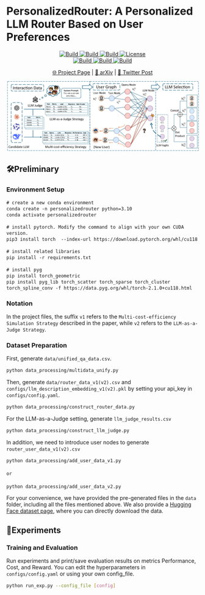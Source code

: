 # PersonalizedRouter: A Personalized LLM Router Based on User Preferences

<p align="center">
    <a href="https://ulab-uiuc.github.io/PersonalizedRouter/">
        <img alt="Build" src="https://img.shields.io/badge/Project-Page-blue">
    </a>
    <a href="#">
        <img alt="Build" src="https://img.shields.io/badge/arXiv--red?logo=arxiv">
    </a>
    <a href="">
        <img alt="Build" src="https://img.shields.io/badge/Twitter-black?logo=X">
    </a>
    <a href="https://github.com/ulab-uiuc/PersonalizedRouter/blob/master/LICENSE">
        <img alt="License" src="https://img.shields.io/badge/LICENSE-MIT-green">
    </a>
    <br>
    <a href="https://github.com/ulab-uiuc/PersonalizedRouter">
        <img alt="Build" src="https://img.shields.io/github/stars/ulab-uiuc/PersonalizedRouter">
    </a>
    <a href="https://github.com/ulab-uiuc/PersonalizedRouter">
        <img alt="Build" src="https://img.shields.io/github/forks/ulab-uiuc/PersonalizedRouter">
    </a>
    <a href="https://github.com/ulab-uiuc/PersonalizedRouter">
        <img alt="Build" src="https://img.shields.io/github/issues/ulab-uiuc/PersonalizedRouter">
    </a>
</p>

<p align="center">
    <a href="https://ulab-uiuc.github.io/PersonalizedRouter/">🌐 Project Page</a> |
    <a href="#">📜 arXiv</a> |
    <a href="#">📮 Twitter Post</a>
<p>

<!-- ![Method](./figures/model.png) -->

<div align="center">
  <img src="./figures/Overview.png" width="700" alt="GoR">
</div>




## 🛠️Preliminary


### Environment Setup

```shell
# create a new conda environment
conda create -n personalizedrouter python=3.10
conda activate personalizedrouter

# install pytorch. Modify the command to align with your own CUDA version.
pip3 install torch  --index-url https://download.pytorch.org/whl/cu118

# install related libraries
pip install -r requirements.txt

# install pyg
pip install torch_geometric
pip install pyg_lib torch_scatter torch_sparse torch_cluster torch_spline_conv -f https://data.pyg.org/whl/torch-2.1.0+cu118.html

```
### Notation
In the project files, the suffix `v1` refers to the `Multi-cost-efficiency Simulation Strategy` described in the paper, while `v2` refers to the `LLM-as-a-Judge Strategy`.

### Dataset Preparation 

First, generate `data/unified_qa_data.csv`.

```bash
python data_processing/multidata_unify.py
```
Then, generate `data/router_data_v1(v2).csv` and `configs/llm_description_embedding_v1(v2).pkl` by setting your api_key in `configs/config.yaml`.

```bash
python data_processing/construct_router_data.py
```

For the LLM-as-a-Judge setting, generate `llm_judge_results.csv`

```bash
python data_processing/construct_llm_judge.py
```

In addition, we need to introduce user nodes to generate `router_user_data_v1(v2).csv` 

```bash
python data_processing/add_user_data_v1.py

or

python data_processing/add_user_data_v2.py
```

For your convenience, we have provided the pre-generated files in the `data` folder, including all the files mentioned above.
We also provide a [Hugging Face dataset page](https://huggingface.co/datasets/ulab-ai/personalized_router_bench), where you can directly download the data.

## 📝Experiments


### Training and Evaluation

Run experiments and print/save evaluation results on metrics Performance, Cost, and Reward. You can edit the hyperparameters in `configs/config.yaml` or using your own config_file.


```bash
python run_exp.py --config_file [config]
```
